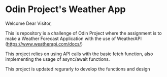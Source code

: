 ﻿# Odin Project's Weather App

Welcome Dear Visitor,

This is repository is a challenge of Odin Project where the assignment is to make a Weather Forecast Application with the use of WeatherAPI (https://www.weatherapi.com/docs/)

This project relies on using API calls with the basic fetch function, also implementing the usage of async/await functions.

This project is updated regurarly to develop the functions and design
